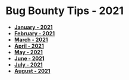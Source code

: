 # Bug Bounty Tips - 2021
- **[January - 2021](January-2021.md)**
- **[February - 2021](February-2021.md)**
- **[March - 2021](March-2021.md)**
- **[April - 2021](April-2021.md)**
- **[May - 2021](May-2021.md)**
- **[June - 2021](June-2021.md)**
- **[July - 2021](July-2021.md)**
- **[August - 2021](August-2021.md)**
